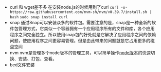 - curl 和 wget差不多
	在安装node.js的时候用到了curl
	`curl -o- https://raw.githubusercontent.com/nvm-sh/nvm/v0.39.7/install.sh | bash`
	`sudo snap install curl`
- snap
	通过Snap可以安装众多的软件包。需要注意的是，snap是一种全新的软件包管理方式，它类似一个容器拥有一个应用程序所有的文件和库，各个应用程序之间完全独立。所以使用snap包的好处就是它解决了应用程序之间的依赖问题，使应用程序之间更容易管理。但是由此带来的问题就是它占用更多的磁盘空间
- nvm
	nvm是管理多个node版本的管理工具，可以简单操作[node版本](https://so.csdn.net/so/search?q=node%E7%89%88%E6%9C%AC&spm=1001.2101.3001.7020 "node版本")的快速切换、安装、打包、查看。
- bed文件安装
	
